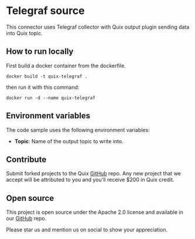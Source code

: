 # Telegraf source

This connector uses Telegraf collector with Quix output plugin sending data into Quix topic.

## How to run locally

First build a docker container from the dockerfile.
```
docker build -t quix-telegraf .
```

then run it with this command:
```
docker run -d --name quix-telegraf 
```

## Environment variables

The code sample uses the following environment variables:

- **Topic**: Name of the output topic to write into.

## Contribute

Submit forked projects to the Quix [GitHub](https://github.com/quixio/quix-samples) repo. Any new project that we accept will be attributed to you and you'll receive $200 in Quix credit.

## Open source

This project is open source under the Apache 2.0 license and available in our [GitHub](https://github.com/quixio/quix-samples) repo.

Please star us and mention us on social to show your appreciation.
